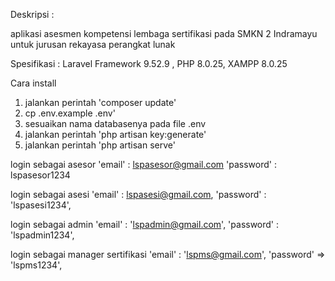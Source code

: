 Deskripsi : 

aplikasi asesmen kompetensi lembaga sertifikasi pada SMKN 2 Indramayu untuk jurusan rekayasa perangkat lunak

Spesifikasi : 
 Laravel Framework 9.52.9 , PHP 8.0.25, XAMPP 8.0.25

Cara install

1. jalankan perintah 'composer update'
2. cp .env.example .env'
3. sesuaikan nama databasenya pada file .env
4. jalankan perintah 'php artisan key:generate'
5. jalankan perintah  'php artisan serve'

login sebagai asesor
 'email' : lspasesor@gmail.com
 'password' : lspasesor1234

login sebagai asesi
 'email' : lspasesi@gmail.com,
 'password' : 'lspasesi1234',

login sebagai admin 
 'email' : 'lspadmin@gmail.com',
 'password' : 'lspadmin1234',

login sebagai manager sertifikasi
 'email' : 'lspms@gmail.com',
 'password' => 'lspms1234',


